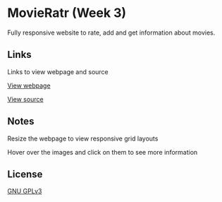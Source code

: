 # MovieRatr (Week 3)

Fully responsive website to rate, add and get information about movies.

## Links

Links to view webpage and source

[View webpage](https://movieratr-week-3.glitch.me)

[View source](https://glitch.com/edit/#!/movieratr-week-3)


## Notes

Resize the webpage to view responsive grid layouts

Hover over the images and click on them to see more information

## License
[GNU GPLv3 ](https://choosealicense.com/licenses/gpl-3.0/)

